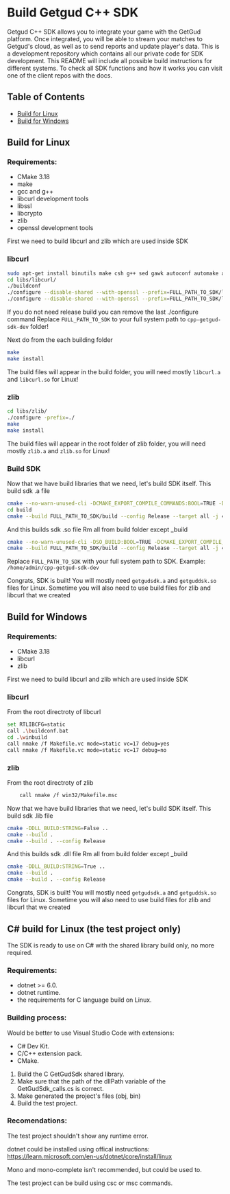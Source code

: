 # Build Getgud C++ SDK

Getgud C++ SDK allows you to integrate your game with the GetGud platform. Once integrated, you will be able to stream your matches to Getgud's cloud, as well as to send reports and update player's data. This is a development repository which contains all our private code for SDK development. This README will include all possible build instructions for different systems. To check all SDK functions and how it works you can visit one of the client repos with the docs.

## Table of Contents

- [Build for Linux](https://github.com/getgud-io/getgud-docs/blob/main/Integrations/cpp-build-instructions.md#build-for-linux)
- [Build for Windows](https://github.com/getgud-io/getgud-docs/blob/main/Integrations/cpp-build-instructions.md#build-for-windows)

## Build for Linux

### Requirements:
- CMake 3.18
- make
- gcc and g++
- libcurl development tools
- libssl
- libcrypto
- zlib
- openssl development tools

First we need to build libcurl and zlib which are used inside SDK

### libcurl
```bash *Debian*
sudo apt-get install binutils make csh g++ sed gawk autoconf automake autotools-dev shtool libtool curl cmake
cd libs/libcurl/
./buildconf
./configure --disable-shared --with-openssl --prefix=FULL_PATH_TO_SDK/libs/libcurl/builds/libcurl-x64-debug-static --enable-debug
./configure --disable-shared --with-openssl --prefix=FULL_PATH_TO_SDK/libs/libcurl/builds/libcurl-x64-release-static
```
If you do not need release build you can remove the last ./configure command
Replace `FULL_PATH_TO_SDK` to your full system path to `cpp-getgud-sdk-dev` folder!

Next do from the each building folder
```bash
make
make install
```
The build files will appear in the build folder, you will need mostly `libcurl.a` and `libcurl.so` for Linux!


### zlib
```bash
cd libs/zlib/
./configure -prefix=./
make
make install 
```

The build files will appear in the root folder of zlib folder, you will need mostly `zlib.a` and `zlib.so` for Linux! 


### Build SDK

Now that we have build libraries that we need, let's build SDK itself.
This build sdk .a file
```bash
cmake --no-warn-unused-cli -DCMAKE_EXPORT_COMPILE_COMMANDS:BOOL=TRUE -DCMAKE_BUILD_TYPE:STRING=Release -DCMAKE_C_COMPILER:FILEPATH=/usr/bin/gcc -DCMAKE_CXX_COMPILER:FILEPATH=/usr/bin/g++ -SFULL_PATH_TO_SDK -BFULL_PATH_TO_SDK/build -G "Unix Makefiles"
cd build 
cmake --build FULL_PATH_TO_SDK/build --config Release --target all -j 4 --
```

And this builds sdk .so file
Rm all from build folder except _build

```bash
cmake --no-warn-unused-cli -DSO_BUILD:BOOL=TRUE -DCMAKE_EXPORT_COMPILE_COMMANDS:BOOL=TRUE -DCMAKE_BUILD_TYPE:STRING=Release -DCMAKE_C_COMPILER:FILEPATH=/usr/bin/gcc -DCMAKE_CXX_COMPILER:FILEPATH=/usr/bin/g++ -SFULL_PATH_TO_SDK -BFULL_PATH_TO_SDK/build -G "Unix Makefiles"
cmake --build FULL_PATH_TO_SDK/build --config Release --target all -j 4 --
```

Replace `FULL_PATH_TO_SDK` with your full system path to SDK. Example: `/home/admin/cpp-getgud-sdk-dev`

Congrats, SDK is built! You will mostly need `getgudsdk.a` and `getguddsk.so` files for Linux. Sometime you will also need to use build files for zlib and libcurl that we created
 
## Build for Windows

### Requirements:
- CMake 3.18
- libcurl
- zlib

First we need to build libcurl and zlib which are used inside SDK

### libcurl
From the root directroty of libcurl
```bash
set RTLIBCFG=static
call .\buildconf.bat
cd .\winbuild
call nmake /f Makefile.vc mode=static vc=17 debug=yes
call nmake /f Makefile.vc mode=static vc=17 debug=no
```

### zlib
From the root directroty of zlib
```bash
	call nmake /f win32/Makefile.msc
```

Now that we have build libraries that we need, let's build SDK itself.
This build sdk .lib file
```bash
cmake -DDLL_BUILD:STRING=False ..
cmake --build .
cmake --build . --config Release
```

And this builds sdk .dll file
Rm all from build folder except _build

```bash
cmake -DDLL_BUILD:STRING=True ..
cmake --build .
cmake --build . --config Release
```

Congrats, SDK is built! You will mostly need `getgudsdk.a` and `getguddsk.so` files for Linux. Sometime you will also need to use build files for zlib and libcurl that we created

## C# build for Linux (the test project only)

The SDK is ready to use on C# with the shared library build only, no more required.

### Requirements:
- dotnet >= 6.0.
- dotnet runtime.
- the requirements for C language build on Linux.

### Building process:
Would be better to use Visual Studio Code with extensions:
- C# Dev Kit.
- C/C++ extension pack.
- CMake.

1. Build the C GetGudSdk shared library.
2. Make sure that the path of the dllPath variable of the GetGudSdk_calls.cs is correct.
3. Make generated the project's files (obj, bin)
4. Build the test project.

### Recomendations:
The test project shouldn't show any runtime error.

dotnet could be installed using offical instructions:
https://learn.microsoft.com/en-us/dotnet/core/install/linux

Mono and mono-complete isn't recommended, but could be used to.

The test project can be build using csc or msc commands.
